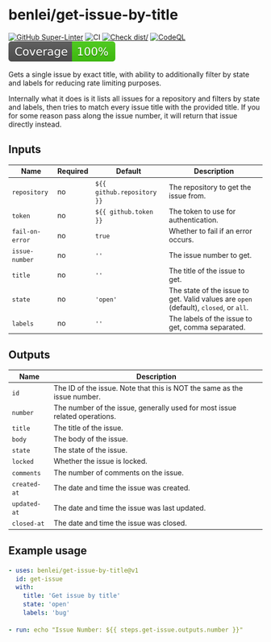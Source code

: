 # benlei/get-issue-by-title

[![GitHub Super-Linter](https://github.com/benlei/get-issue-by-title/actions/workflows/linter.yml/badge.svg)](https://github.com/super-linter/super-linter)
![CI](https://github.com/benlei/get-issue-by-title/actions/workflows/ci.yml/badge.svg)
[![Check dist/](https://github.com/benlei/get-issue-by-title/actions/workflows/check-dist.yml/badge.svg)](https://github.com/benlei/get-issue-by-title/actions/workflows/check-dist.yml)
[![CodeQL](https://github.com/benlei/get-issue-by-title/actions/workflows/codeql-analysis.yml/badge.svg)](https://github.com/benlei/get-issue-by-title/actions/workflows/codeql-analysis.yml)
[![Coverage](./badges/coverage.svg)](./badges/coverage.svg)

Gets a single issue by exact title, with ability to additionally filter by state
and labels for reducing rate limiting purposes.

Internally what it does is it lists all issues for a repository and filters by
state and labels, then tries to match every issue title with the provided title.
If you for some reason pass along the issue number, it will return that issue
directly instead.

## Inputs

<!-- markdownlint-disable MD013 -->

| Name            | Required | Default                    | Description                                                                           |
| --------------- | -------- | -------------------------- | ------------------------------------------------------------------------------------- |
| `repository`    | no       | `${{ github.repository }}` | The repository to get the issue from.                                                 |
| `token`         | no       | `${{ github.token }}`      | The token to use for authentication.                                                  |
| `fail-on-error` | no       | `true`                     | Whether to fail if an error occurs.                                                   |
| `issue-number`  | no       | `''`                       | The issue number to get.                                                              |
| `title`         | no       | `''`                       | The title of the issue to get.                                                        |
| `state`         | no       | `'open'`                   | The state of the issue to get. Valid values are `open` (default), `closed`, or `all`. |
| `labels`        | no       | `''`                       | The labels of the issue to get, comma separated.                                      |

<!-- markdownlint-enable MD013 -->

## Outputs

<!-- markdownlint-disable MD013 -->

| Name         | Description                                                                |
| ------------ | -------------------------------------------------------------------------- |
| `id`         | The ID of the issue. Note that this is NOT the same as the issue number.   |
| `number`     | The number of the issue, generally used for most issue related operations. |
| `title`      | The title of the issue.                                                    |
| `body`       | The body of the issue.                                                     |
| `state`      | The state of the issue.                                                    |
| `locked`     | Whether the issue is locked.                                               |
| `comments`   | The number of comments on the issue.                                       |
| `created-at` | The date and time the issue was created.                                   |
| `updated-at` | The date and time the issue was last updated.                              |
| `closed-at`  | The date and time the issue was closed.                                    |

<!-- markdownlint-enable MD013 -->

## Example usage

```yaml
- uses: benlei/get-issue-by-title@v1
  id: get-issue
  with:
    title: 'Get issue by title'
    state: 'open'
    labels: 'bug'

- run: echo "Issue Number: ${{ steps.get-issue.outputs.number }}"
```
